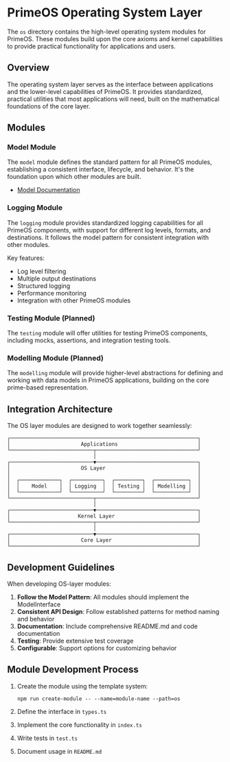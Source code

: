 # PrimeOS Operating System Layer

The `os` directory contains the high-level operating system modules for PrimeOS. These modules build upon the core axioms and kernel capabilities to provide practical functionality for applications and users.

## Overview

The operating system layer serves as the interface between applications and the lower-level capabilities of PrimeOS. It provides standardized, practical utilities that most applications will need, built on the mathematical foundations of the core layer.

## Modules

### Model Module

The `model` module defines the standard pattern for all PrimeOS modules, establishing a consistent interface, lifecycle, and behavior. It's the foundation upon which other modules are built.

- [Model Documentation](./model/README.md)

### Logging Module

The `logging` module provides standardized logging capabilities for all PrimeOS components, with support for different log levels, formats, and destinations. It follows the model pattern for consistent integration with other modules.

Key features:
- Log level filtering
- Multiple output destinations
- Structured logging
- Performance monitoring
- Integration with other PrimeOS modules

### Testing Module (Planned)

The `testing` module will offer utilities for testing PrimeOS components, including mocks, assertions, and integration testing tools.

### Modelling Module (Planned)

The `modelling` module will provide higher-level abstractions for defining and working with data models in PrimeOS applications, building on the core prime-based representation.

## Integration Architecture

The OS layer modules are designed to work together seamlessly:

```
┌─────────────────────────────────────────────────────────────┐
│                       Applications                          │
└───────────────────────────┬─────────────────────────────────┘
                            │
┌───────────────────────────▼─────────────────────────────────┐
│                       OS Layer                              │
│                                                             │
│  ┌─────────────┐  ┌──────────┐  ┌─────────┐  ┌───────────┐  │
│  │    Model    │  │ Logging  │  │ Testing │  │ Modelling │  │
│  └─────────────┘  └──────────┘  └─────────┘  └───────────┘  │
└───────────────────────────┬─────────────────────────────────┘
                            │
┌───────────────────────────▼─────────────────────────────────┐
│                      Kernel Layer                           │
└───────────────────────────┬─────────────────────────────────┘
                            │
┌───────────────────────────▼─────────────────────────────────┐
│                       Core Layer                            │
└─────────────────────────────────────────────────────────────┘
```

## Development Guidelines

When developing OS-layer modules:

1. **Follow the Model Pattern**: All modules should implement the ModelInterface
2. **Consistent API Design**: Follow established patterns for method naming and behavior
3. **Documentation**: Include comprehensive README.md and code documentation
4. **Testing**: Provide extensive test coverage
5. **Configurable**: Support options for customizing behavior

## Module Development Process

1. Create the module using the template system:
   ```
   npm run create-module -- --name=module-name --path=os
   ```

2. Define the interface in `types.ts`
3. Implement the core functionality in `index.ts`
4. Write tests in `test.ts`
5. Document usage in `README.md`

